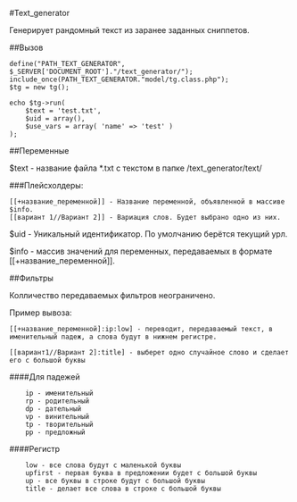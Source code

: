 #Text_generator

Генерирует рандомный текст из заранее заданных сниппетов.

##Вызов

	define("PATH_TEXT_GENERATOR", $_SERVER['DOCUMENT_ROOT']."/text_generator/");
	include_once(PATH_TEXT_GENERATOR."model/tg.class.php");
	$tg = new tg();
	
	echo $tg->run(
		$text = 'test.txt',
		$uid = array(),
		$use_vars = array( 'name' => 'test' )
	);

##Переменные

$text - название файла *.txt с текстом в папке /text_generator/text/

###Плейсхолдеры:
	
	[[+название_переменной]] - Название переменной, объявленной в массиве $info.
	[[вариант 1//Вариант 2]] - Вариация слов. Будет выбрано одно из них.

$uid - Уникальный идентификатор. По умолчанию берётся текущий урл.
		
$info - массив значений для переменных, передаваемых в формате [[+название_переменной]].

##Фильтры

Колличество передаваемых фильтров неограничено.
		
Пример вывоза:
	  
	[[+название_переменной]:ip:low] - переводит, передаваемый текст, в именительный падеж, а слова будут в нижнем регистре.
	  
	[[вариант1//Вариант 2]:title] - выберет одно случайное слово и сделает его с большой буквы
	  
####Для падежей
		
		ip - именительный
		rp - родительный
		dp - дательный
		vp - винительный
		tp - творительный
		pp - предложный

####Регистр
		
		low - все слова будут с маленькой буквы
		upfirst - первая буква в предложении будет с большой буквы
		up - все буквы в строке будут с большой буквы
		title - делает все слова в строке с большой буквы
